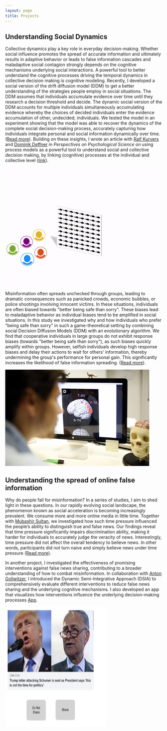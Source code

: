 ```yaml
---
layout: page
title: Projects
---
```



## Understanding Social Dynamics

Collective dynamics play a key role in everyday decision-making. Whether social influence promotes the spread of accurate information and ultimately results in adaptive behavior or leads to false information cascades and maladaptive social contagion strongly depends on the cognitive mechanisms underlying social interactions. A powerful tool to better understand the cognitive processes driving the temporal dynamics in collective decision making is cognitive modeling. Recently, I developed a social version of the drift diffusion model (DDM) to get a better understanding of the strategies people employ in social situations. The DDM assumes that individuals accumulate evidence over time until they research a decision threshold and decide. The dynamic social version of the DDM accounts for multiple individuals simultaneously accumulating evidence whereby the choices of decided individuals enter the evidence accumulation of other, undecided, individuals. We tested the model in an experiment showing that the model was able to recover the dynamics of the complete social decision-making process, accurately capturing how individuals integrate personal and social information dynamically over time. ([Read more](https://www.science.org/doi/10.1126/sciadv.abb0266)). Building on these insights, I wrote an article with [Ralf Kurvers](https://ralfkurvers.com/) and [Dominik Deffner](https://www.mpib-berlin.mpg.de/staff/dominik-deffner) in *Perspectives on Psychological Science* on using process models as a powerful tool to understand social and collective decision making, by linking (cognitive) processes at the individual and collective level ([link](https://journals.sagepub.com/doi/full/10.1177/17456916231186964)).

![sddm](/assets/img/sddm.gif)



Misinformation often spreads unchecked through groups, leading to dramatic consequences such as panicked crowds, economic bubbles, or police shootings involving innocent victims. In these situations, individuals are often biased towards "better being safe than sorry". These biases lead to maladaptive behavior as individual biases tend to be amplified in social situations. In this study we investigated why and how individuals who prefer "being safe than sorry" in such a game-theoretical setting by combining social Decision Diffusion Models (DDM) with an evolutionary algorithm. We find that cooperative individuals in large groups do not exhibit response biases (towards "better being safe than sorry"), as such biases quickly amplify within groups. However, selfish individuals develop high response biases and delay their actions to wait for others' information, thereby undermining the group's performance for personal gain. This significantly increases the likelihood of false information spreading. ([Read more](https://doi.org/10.1371/journal.pcbi.1010442)).


<img src="/assets/img/Alan_behind.webp" width="462px" height="308px" /> 

## Understanding the spread of online false information 

Why do people fall for misinformation? In a series of studies, I aim to shed light in these questions.
In our rapidly evolving social landscape, the phenomenon known as social acceleration is becoming increasingly prevalent. We consume more and more online media in little time. Together with [Mubashir Sultan](https://www.mpib-berlin.mpg.de/person/mubashir-sultan/419405), we investigated how such time pressure influenced the people’s ability to distinguish true and false news. Our findings reveal that time pressure significantly impairs discrimination ability, making it harder for individuals to accurately judge the veracity of news. Interestingly, time pressure did not affect the overall tendency to believe news. In other words, participants did not turn naive and simply believe news under time pressure ([Read more](https://www.nature.com/articles/s41598-022-26209-8)).   

In another project, I investigated the effectiveness of promising interventions against false news sharing, contributing to a broader understanding of how to combat misinformation. In collaboration with [Anton Gollwitzer](https://www.antongollwitzer.org/), I introduced the Dynamic Semi-Integrative Approach (DSIA) to comprehensively evaluate different interventions to reduce false news sharing and the underlying cognitive mechanisms. I also developed an app that visualizes how interventions influence the underlying decision-making processes [App](https://alan-tump.shinyapps.io/DSIA/).  



<img src="/assets/img/news.png" width="325px" height="384px" /> 


<!---
Link to DSUA and shiny missing. Add Nina, Kiri and Ilse.
-->